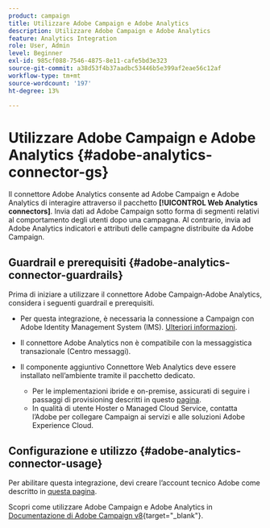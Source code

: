 ```yaml
---
product: campaign
title: Utilizzare Adobe Campaign e Adobe Analytics
description: Utilizzare Adobe Campaign e Adobe Analytics
feature: Analytics Integration
role: User, Admin
level: Beginner
exl-id: 985cf088-7546-4875-8e11-cafe5bd3e323
source-git-commit: a38d53f4b37aadbc53446b5e399af2eae56c12af
workflow-type: tm+mt
source-wordcount: '197'
ht-degree: 13%

---
```


# Utilizzare Adobe Campaign e Adobe Analytics {#adobe-analytics-connector-gs}

Il connettore Adobe Analytics consente ad Adobe Campaign e Adobe Analytics di interagire attraverso il pacchetto **[!UICONTROL Web Analytics connectors]**. Invia dati ad Adobe Campaign sotto forma di segmenti relativi al comportamento degli utenti dopo una campagna. Al contrario, invia ad Adobe Analytics indicatori e attributi delle campagne distribuite da Adobe Campaign.

## Guardrail e prerequisiti {#adobe-analytics-connector-guardrails}

Prima di iniziare a utilizzare il connettore Adobe Campaign-Adobe Analytics, considera i seguenti guardrail e prerequisiti.

* Per questa integrazione, è necessaria la connessione a Campaign con Adobe Identity Management System (IMS). [Ulteriori informazioni](../../integrations/using/about-adobe-id.md).

* Il connettore Adobe Analytics non è compatibile con la messaggistica transazionale (Centro messaggi).

* Il componente aggiuntivo Connettore Web Analytics deve essere installato nell’ambiente tramite il pacchetto dedicato.

   * Per le implementazioni ibride e on-premise, assicurati di seguire i passaggi di provisioning descritti in questo [pagina](adobe-analytics-provisioning.md).
   * In qualità di utente Hoster o Managed Cloud Service, contatta l’Adobe per collegare Campaign ai servizi e alle soluzioni Adobe Experience Cloud.


## Configurazione e utilizzo {#adobe-analytics-connector-usage}

Per abilitare questa integrazione, devi creare l’account tecnico Adobe come descritto in [questa pagina](oauth-technical-account.md).

Scopri come utilizzare Adobe Campaign e Adobe Analytics in [Documentazione di Adobe Campaign v8](https://experienceleague.adobe.com/en/docs/campaign/campaign-v8/connect/ac-aa){target="_blank"}.
